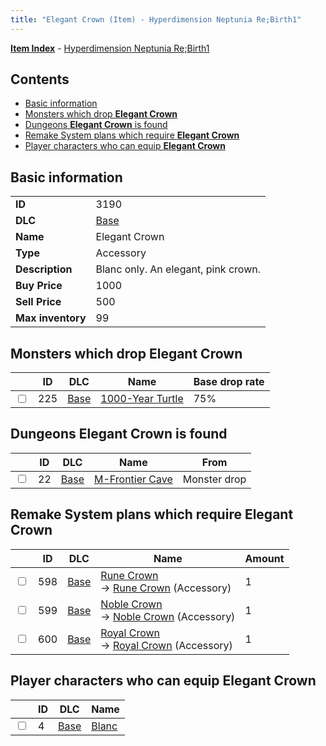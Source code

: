 ```yaml
---
title: "Elegant Crown (Item) - Hyperdimension Neptunia Re;Birth1"
---
```


[**Item Index**](/neptunia/rb1/item/index.html) - [Hyperdimension Neptunia Re;Birth1](/neptunia/rb1)

## Contents

- [Basic information](#basic-information)
- [Monsters which drop **Elegant Crown**](#monsters-which-drop-elegant-crown)
- [Dungeons **Elegant Crown** is found](#dungeons-elegant-crown-is-found)
- [Remake System plans which require **Elegant Crown**](#remake-system-plans-which-require-elegant-crown)
- [Player characters who can equip **Elegant Crown**](#player-characters-who-can-equip-elegant-crown)

## Basic information

|   |   |
| -- | -- |
| **ID** | 3190 |
| **DLC** | [Base](/neptunia/rb1/dlc/1-base.html) |
| **Name** | Elegant Crown |
| **Type** | Accessory |
| **Description** | Blanc only. An elegant, pink crown. |
| **Buy Price** | 1000 |
| **Sell Price** | 500 |
| **Max inventory** | 99 |

## Monsters which drop **Elegant Crown**

|    | ID | DLC | Name | Base drop rate |
| -- | -- | --- | ---- | -------------- |
| <input type="checkbox" id="rb1-monster-1-225" class="trackbox" /> | 225 | [Base](/neptunia/rb1/dlc/1-base.html) | [1000-Year Turtle](/neptunia/rb1/monster/1-225-1000-year-turtle.html) | 75% |

## Dungeons **Elegant Crown** is found

|    | ID | DLC | Name | From |
| -- | -- | --- | ---- | ---- |
| <input type="checkbox" id="rb1-dungeon-1-22" class="trackbox" /> | 22 | [Base](/neptunia/rb1/dlc/1-base.html) | [M-Frontier Cave](/neptunia/rb1/dungeon/1-22-m-frontier-cave.html) | Monster drop |

## Remake System plans which require **Elegant Crown**

|    | ID | DLC | Name | Amount |
| -- | -- | --- | ---- | ------ |
| <input type="checkbox" id="rb1-remake-1-598" class="trackbox" /> | 598 | [Base](/neptunia/rb1/dlc/1-base.html) | [Rune Crown](/neptunia/rb1/remake/1-598-rune-crown.html)<br />→ [Rune Crown](/neptunia/rb1/item/1-3191-rune-crown.html) (Accessory) | 1 |
| <input type="checkbox" id="rb1-remake-1-599" class="trackbox" /> | 599 | [Base](/neptunia/rb1/dlc/1-base.html) | [Noble Crown](/neptunia/rb1/remake/1-599-noble-crown.html)<br />→ [Noble Crown](/neptunia/rb1/item/1-3192-noble-crown.html) (Accessory) | 1 |
| <input type="checkbox" id="rb1-remake-1-600" class="trackbox" /> | 600 | [Base](/neptunia/rb1/dlc/1-base.html) | [Royal Crown](/neptunia/rb1/remake/1-600-royal-crown.html)<br />→ [Royal Crown](/neptunia/rb1/item/1-3193-royal-crown.html) (Accessory) | 1 |

## Player characters who can equip **Elegant Crown**

|    | ID | DLC | Name |
| -- | -- | --- | ---- |
| <input type="checkbox" id="rb1-player-1-4" class="trackbox" /> | 4 | [Base](/neptunia/rb1/dlc/1-base.html) | [Blanc](/neptunia/rb1/player/1-4-blanc.html) |